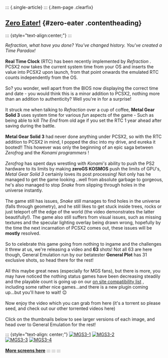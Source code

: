 ::: {.single-article}
::: {.item-page .clearfix}
## [Zero Eater!](/146-zero-eater.html) {#zero-eater .contentheading}

::: {style="text-align:center;"}
:::

*Refraction, what have you done? You\'ve changed history. You\'ve
created a Time Paradox!*\
\
**Real Time Clock** (RTC) has been recently implemented by *Refraction*
. PCSX2 now takes the current system time from your OS and inserts the
value into PCSX2 upon launch, from that point onwards the emulated RTC
counts independently from the OS.\
\
So? you wonder, well apart from the BIOS now displaying the correct time
and date - you would think this is a minor addition to PCSX2, nothing
more than an addition to authenticity? Well you\'re in for a surprise!\
\
It struck me when talking to *Refraction* over a cup of coffee, **Metal
Gear Solid 3** uses system time for various *fun* aspects of the game -
Such as being able to kill *The End* from old age if you set the RTC 1
year ahead after saving during the battle.\
\
**Metal Gear Solid 3** had never done anything under PCSX2, so with the
RTC addition to PCSX2 in mind, I popped the disc into my drive, and
eureka it booted!! This however was only the beginning of an epic saga
between *Zerofrog* and the *Konami programmers* !\
\
*Zerofrog* has spent days wrestling with *Konami\'s* ability to push the
PS2 hardware to its limits by making **zeroGS KOSMOS** push the limits
of GPU\'s, *Metal Gear Solid 3* certainly loves its post processing! Not
only has he managed to get the game looking ..well from absolute garbage
to gorgeous, he\'s also managed to stop *Snake* from slipping through
holes in the universe instantly.\
\
The game still has issues, *Snake* still manages to find holes in the
universe (falls through geometry), and he still likes to get stuck
inside trees, rocks or just teleport off the edge of the world (the
video demonstrates the latter beautifully!). The game also still suffers
from visual issues, such as missing textures and the specular lighting
overlay being drawn wrong, hopefully by the time the next incarnation of
PCSX2 comes out, these issues will be **mostly** resolved.\
\
So to celebrate this game going from nothing to ingame and the
challenges it threw at us, we\'re releasing a video and **63** shots!
Not all 63 are here though, General Emulation run by our betatester
**General Plot** has 31 exclusive shots, so head there for the rest!\
\
All this maybe great news (especially for MGS fans), but there is more,
you may have noticed the nothing status games have been decreasing
steadily and the playable count is going up on our [on site
compatibility list](/compatibility-list.html) , including some rather
nice games\...and there is a new plugin coming up\...but you\'ll have to
wait!
😉\
\
Now enjoy the video which you can grab from here (it\'s a torrent so
please seed, and check out our other torrented videos here)\
\
Click on the thumbnails below to see larger versions of each image, and
head over to General Emulation for the rest!

::: {style="text-align: center;"}
[![MGS3-1](/images/stories/frontend/zeroeater/mgs3_04t.jpg)](/images/stories/frontend/zeroeater/mgs3_04.jpg)
[![MGS3-2](/images/stories/frontend/zeroeater/mgs3_14t.jpg)](/images/stories/frontend/zeroeater/mgs3_14.jpg)\
[![MGS3-3](/images/stories/frontend/zeroeater/mgs3_18t.jpg)](/images/stories/frontend/zeroeater/mgs3_18.jpg)
[![MGS3-4](/images/stories/frontend/zeroeater/mgs3_43t.jpg)](/images/stories/frontend/zeroeater/mgs3_43.jpg)\
\
**[More screens
here](/images/stories/frontend/zeroeater/mgs3_screens_news.rar)**
:::
:::
:::
